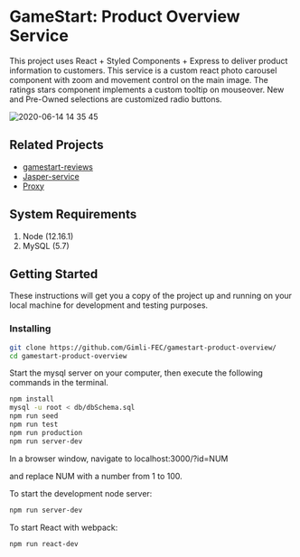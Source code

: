 # GameStart: Product Overview Service

This project uses React + Styled Components + Express to deliver product information to customers.  This service is a custom react photo carousel component with zoom and movement control on the main image.  The ratings stars component implements a custom tooltip on mouseover.  New and Pre-Owned selections are customized radio buttons.

![2020-06-14 14 35 45](https://user-images.githubusercontent.com/2312703/84604870-f2f3cc00-ae4d-11ea-9000-98afdc6f1165.gif)



## Related Projects

  - [gamestart-reviews](https://github.com/Gimli-FEC/gamestart-reviews)
  - [Jasper-service](https://github.com/Gimli-FEC/Jasper-service)
  - [Proxy](https://github.com/Gimli-FEC/tim-proxy)

## System Requirements

1. Node (12.16.1)
2. MySQL (5.7)

## Getting Started

These instructions will get you a copy of the project up and running on your local machine for development and testing purposes.


### Installing

```sh
git clone https://github.com/Gimli-FEC/gamestart-product-overview/
cd gamestart-product-overview
```

Start the mysql server on your computer, then execute the following commands in the terminal.

```sh
npm install
mysql -u root < db/dbSchema.sql
npm run seed
npm run test
npm run production
npm run server-dev
```
In a browser window, navigate to localhost:3000/?id=NUM

and replace NUM with a number from 1 to 100.

To start the development node server:
```sh
npm run server-dev
```
To start React with webpack:
```sh
npm run react-dev
```
